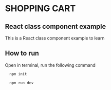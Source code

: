 
# SHOPPING CART
## React class component example 

This is a React class component example to learn

## How to run

Open in terminal, run the following command

```bash
  npm init
```

```bash
  npm run dev
```


